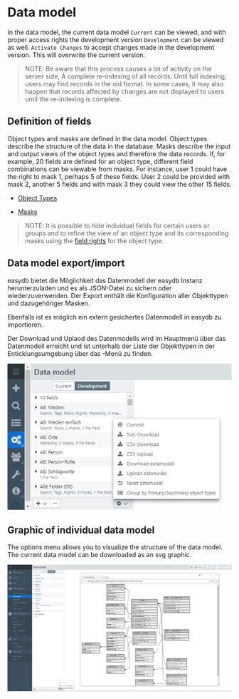 # Data model

In the data model, the current data model <code class="tab">Current</code> can be viewed, and with proper access rights the development version <code class="tab">Development</code> can be viewed as well. <code class="button">Activate Changes</code> to accept changes made in the development version. This will overwrite the current version.

> NOTE: Be aware that this process causes a lot of activity on the server side, A complete re-indexing of all records. Until full indexing, users may find records in the old format. In some cases, it may also happen that records affected by changes are not displayed to users until the re-indexing is complete.

## Definition of fields

Object types and masks are defined in the data model. Object types describe the structure of the data in the database. Masks describe the input and output views of the object types and therefore the data records. If, for example, 20 fields are defined for an object type, different field combinations can be viewable from masks. For instance, user 1 could have the right to mask 1, perhaps 5 of these fields. User 2 could be provided with mask 2, another 5 fields and with mask 3 they could view the other 15 fields.

* [Object Types](./objecttype/objecttype.html)

* [Masks](./mask/mask.html)

> NOTE: It is possible to hide individual fields for certain users or groups and to refine the view of an object type and its corresponding masks using the [field rights](../../rightsmanagement/objecttypes/objecttypes.html#fieldrights) for the object type.

## Data model export/import 

easydb bietet die Möglichkeit das Datenmodell der easydb Instanz herunterzuladen und es als JSON-Datei zu sichern oder wiederzuverwenden. Der Export enthält die Konfiguration aller Objekttypen und dazugehöriger Masken.

Ebenfalls ist es möglich ein extern gesichertes Datenmodell in easydb zu importieren. 

Der Download und Uplaod des Datenmodells wird im Hauptmenü über das Datenmodell erreicht und ist unterhalb der Liste der Objekttypen in der Enticklungsumgebung über das <i class="fa fa-cog"></i>-Menü zu finden. 

![](datamodel_load_en.jpg)


## Graphic of individual data model

The options menu allows you to visualize the structure of the data model. The current data model can be downloaded as an svg graphic.

![Graphic of the data model](svg_datamodel_en.jpg)

